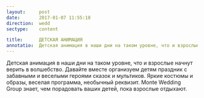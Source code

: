 ```yaml
---
layout:     post
date:       2017-01-07 11:55:18
direction:  wedd
sectype:    content

title:      ДЕТСКАЯ АНИМАЦИЯ        
annotatio:  Детская анимация в наши дни на таком уровне, что и взрослые начнут верить в волшебство. Давайте вместе организуем детям праздник с забавными и веселыми героями сказок и мультиков. Яркие костюмы и образы, веселая программа, необычный реквизит. Monte Wedding Group знает, чем порадовать ваших детей, пока взрослые отдыхают. 
---
```


Детская анимация в наши дни на таком уровне, что и взрослые начнут верить в волшебство. Давайте вместе организуем детям праздник с забавными и веселыми героями сказок и мультиков. Яркие костюмы и образы, веселая программа, необычный реквизит. Monte Wedding Group знает, чем порадовать ваших детей, пока взрослые отдыхают. 